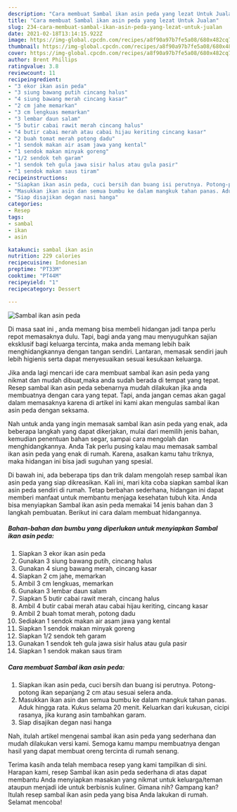 ```yaml
---
description: "Cara membuat Sambal ikan asin peda yang lezat Untuk Jualan"
title: "Cara membuat Sambal ikan asin peda yang lezat Untuk Jualan"
slug: 234-cara-membuat-sambal-ikan-asin-peda-yang-lezat-untuk-jualan
date: 2021-02-18T13:14:15.922Z
image: https://img-global.cpcdn.com/recipes/a8f90a97b7fe5a08/680x482cq70/sambal-ikan-asin-peda-foto-resep-utama.jpg
thumbnail: https://img-global.cpcdn.com/recipes/a8f90a97b7fe5a08/680x482cq70/sambal-ikan-asin-peda-foto-resep-utama.jpg
cover: https://img-global.cpcdn.com/recipes/a8f90a97b7fe5a08/680x482cq70/sambal-ikan-asin-peda-foto-resep-utama.jpg
author: Brent Phillips
ratingvalue: 3.8
reviewcount: 11
recipeingredient:
- "3 ekor ikan asin peda"
- "3 siung bawang putih cincang halus"
- "4 siung bawang merah cincang kasar"
- "2 cm jahe memarkan"
- "3 cm lengkuas memarkan"
- "3 lembar daun salam"
- "5 butir cabai rawit merah cincang halus"
- "4 butir cabai merah atau cabai hijau keriting cincang kasar"
- "2 buah tomat merah potong dadu"
- "1 sendok makan air asam jawa yang kental"
- "1 sendok makan minyak goreng"
- "1/2 sendok teh garam"
- "1 sendok teh gula jawa sisir halus atau gula pasir"
- "1 sendok makan saus tiram"
recipeinstructions:
- "Siapkan ikan asin peda, cuci bersih dan buang isi perutnya. Potong-potong ikan sepanjang 2 cm atau sesuai selera anda."
- "Masukkan ikan asin dan semua bumbu ke dalam mangkuk tahan panas. Aduk hingga rata. Kukus selama 20 menit. Keluarkan dari kukusan, cicipi rasanya, jika kurang asin tambahkan garam."
- "Siap disajikan degan nasi hanga"
categories:
- Resep
tags:
- sambal
- ikan
- asin

katakunci: sambal ikan asin 
nutrition: 229 calories
recipecuisine: Indonesian
preptime: "PT33M"
cooktime: "PT44M"
recipeyield: "1"
recipecategory: Dessert

---
```



![Sambal ikan asin peda](https://img-global.cpcdn.com/recipes/a8f90a97b7fe5a08/680x482cq70/sambal-ikan-asin-peda-foto-resep-utama.jpg)

Di masa  saat ini , anda memang bisa membeli hidangan jadi tanpa perlu repot memasaknya dulu. Tapi, bagi anda yang mau menyuguhkan sajian eksklusif bagi keluarga tercinta, maka anda memang lebih baik menghidangkannya dengan tangan sendiri. Lantaran, memasak sendiri jauh lebih higienis serta dapat menyesuaikan sesuai kesukaan keluarga.

Jika anda lagi mencari ide cara membuat sambal ikan asin peda yang nikmat dan mudah dibuat,maka anda sudah berada di tempat yang tepat. Resep sambal ikan asin peda  sebenarnya mudah dilakukan jika anda membuatnya dengan cara yang tepat. Tapi, anda jangan cemas akan gagal dalam memasaknya 
karena di artikel ini kami akan mengulas sambal ikan asin peda dengan seksama.  



Nah untuk anda yang ingin memasak sambal ikan asin peda yang enak, ada beberapa langkah yang dapat dikerjakan, mulai dari memilih jenis bahan, kemudian penentuan bahan segar, sampai cara mengolah dan menghidangkannya. Anda Tak perlu pusing kalau mau memasak sambal ikan asin peda yang enak di rumah. Karena, asalkan kamu  tahu triknya, maka hidangan ini bisa jadi suguhan yang spesial.

Di bawah ini, ada beberapa tips dan trik dalam mengolah resep sambal ikan asin peda yang siap dikreasikan. Kali ini, mari kita coba siapkan sambal ikan asin peda sendiri di rumah. Tetap berbahan sederhana, hidangan ini dapat memberi manfaat untuk membantu menjaga kesehatan tubuh kita. Anda bisa menyiapkan Sambal ikan asin peda memakai 14 jenis bahan dan 3 langkah pembuatan. Berikut ini cara dalam membuat hidangannya.

<!--inarticleads1-->

##### Bahan-bahan dan bumbu yang diperlukan untuk menyiapkan Sambal ikan asin peda:

1. Siapkan 3 ekor ikan asin peda
1. Gunakan 3 siung bawang putih, cincang halus
1. Gunakan 4 siung bawang merah, cincang kasar
1. Siapkan 2 cm jahe, memarkan
1. Ambil 3 cm lengkuas, memarkan
1. Gunakan 3 lembar daun salam
1. Siapkan 5 butir cabai rawit merah, cincang halus
1. Ambil 4 butir cabai merah atau cabai hijau keriting, cincang kasar
1. Ambil 2 buah tomat merah, potong dadu
1. Sediakan 1 sendok makan air asam jawa yang kental
1. Siapkan 1 sendok makan minyak goreng
1. Siapkan 1/2 sendok teh garam
1. Gunakan 1 sendok teh gula jawa sisir halus atau gula pasir
1. Siapkan 1 sendok makan saus tiram




<!--inarticleads2-->

##### Cara membuat Sambal ikan asin peda:

1. Siapkan ikan asin peda, cuci bersih dan buang isi perutnya. Potong-potong ikan sepanjang 2 cm atau sesuai selera anda.
1. Masukkan ikan asin dan semua bumbu ke dalam mangkuk tahan panas. Aduk hingga rata. Kukus selama 20 menit. Keluarkan dari kukusan, cicipi rasanya, jika kurang asin tambahkan garam.
1. Siap disajikan degan nasi hanga




Nah, itulah artikel mengenai  sambal ikan asin peda  yang sederhana dan mudah dilakukan versi kami. Semoga kamu mampu membuatnya dengan hasil yang dapat membuat oreng tercinta di rumah senang. 

Terima kasih anda telah membaca resep yang kami tampilkan di sini. Harapan kami, resep  Sambal ikan asin peda sederhana di atas dapat membantu Anda menyiapkan masakan yang nikmat untuk keluarga/teman ataupun menjadi ide untuk berbisnis kuliner. Gimana nih? Gampang kan? Itulah resep sambal ikan asin peda yang bisa Anda lakukan di rumah. Selamat mencoba!


